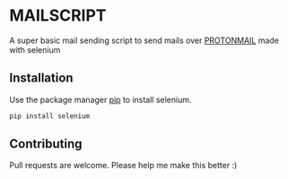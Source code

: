 # MAILSCRIPT

A super basic mail sending script to send mails over <a href='https://protonmail.com/'>PROTONMAIL</a> made with selenium

## Installation

Use the package manager [pip](https://pip.pypa.io/en/stable/) to install selenium.

```bash
pip install selenium
```


## Contributing
Pull requests are welcome. Please help me make this better :)


